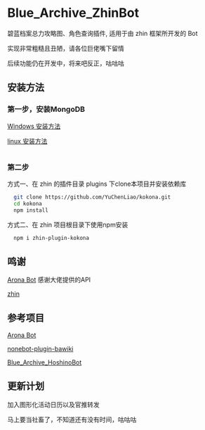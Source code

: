 # Blue_Archive_ZhinBot

碧蓝档案总力攻略图、角色查询插件, 适用于由 zhin 框架所开发的 Bot

实现非常粗糙且丑陋，请各位巨佬嘴下留情

后续功能仍在开发中，将来吧反正，咕咕咕

## 安装方法

### 第一步，安装MongoDB

[Windows 安装方法](https://mongodb.net.cn/manual/tutorial/install-mongodb-on-windows/)

[linux 安装方法](https://mongodb.net.cn/manual/administration/install-on-linux/)

```bash
```

### 第二步

方式一、在 zhin 的插件目录 plugins 下clone本项目并安装依赖库

```bash
  git clone https://github.com/YuChenLiao/kokona.git
  cd kokona
  npm install
```

方式二、在 zhin 项目根目录下使用npm安装

```bash
  npm i zhin-plugin-kokona
```

## 鸣谢

[Arona Bot](https://doc.arona.diyigemt.com/api/) 感谢大佬提供的API

[zhin](https://github.com/zhinjs/zhin)

## 参考项目

[Arona Bot](https://doc.arona.diyigemt.com/api/)

[nonebot-plugin-bawiki](https://github.com/lgc-NB2Dev/nonebot-plugin-bawiki)

[Blue_Archive_HoshinoBot](https://github.com/Cosmos01/Blue_Archive_HoshinoBot)

## 更新计划

加入图形化活动日历以及官推转发

马上要当社畜了，不知道还有没有时间，咕咕咕
